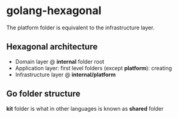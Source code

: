# golang-hexagonal

The platform folder is equivalent to the infrastructure layer.

## Hexagonal architecture

* Domain layer @ **internal** folder root
* Application layer: first level folders (except **platform**): creating
* Infrastructure layer @ **internal/platform** 

## Go folder structure

**kit** folder is what in other languages is known as **shared** folder